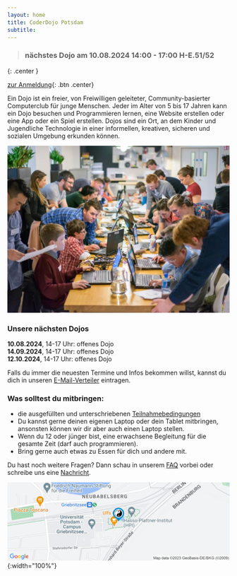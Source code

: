 ```yaml
---
layout: home
title: CoderDojo Potsdam
subtitle: 
---
```


> ### nächstes Dojo am 10.08.2024 14:00 - 17:00 H-E.51/52
{: .center }

[zur Anmeldung](/anmeldung){: .btn .center}

Ein Dojo ist ein freier, von Freiwilligen geleiteter, Community-basierter Computerclub für junge Menschen. Jeder im Alter von 5 bis 17 Jahren kann ein Dojo besuchen und Programmieren lernen, eine Website erstellen oder eine App oder ein Spiel erstellen. Dojos sind ein Ort, an dem Kinder und Jugendliche Technologie in einer informellen, kreativen, sicheren und sozialen Umgebung erkunden können.

![Bild1](/assets/img/Build_a_Makerspace_for_Young_People.jpg)

### Unsere nächsten Dojos

**10.08.2024**, 14-17 Uhr: offenes Dojo \
**14.09.2024**, 14-17 Uhr: offenes Dojo \
**12.10.2024**, 14-17 Uhr: offenes Dojo

Falls du immer die neuesten Termine und Infos bekommen willst, kannst du dich in unseren [E-Mail-Verteiler](https://groups.google.com/forum/#!forum/coderdojopotsdam) eintragen.

### Was solltest du mitbringen:

- die ausgefüllten und unterschriebenen [Teilnahmebedingungen](/assets/Teilnahmebedingungen-CoderDojo-Potsdam.pdf)
- Du kannst gerne deinen eigenen Laptop oder dein Tablet mitbringen, ansonsten können wir dir aber auch einen Laptop stellen.
- Wenn du 12 oder jünger bist, eine erwachsene Begleitung für die gesamte Zeit (darf auch programmieren).
- Bring gerne auch etwas zu Essen für dich und andere mit.


Du hast noch weitere Fragen? Dann schau in unserem [FAQ](/faq.md) vorbei oder schreibe uns eine [Nachricht](mailto:klub-coderdojo-sprecher@hpi.de).

[![Karte](/assets/img/staticmap.png)](https://www.google.com/maps/search/?api=1&query=52.39362999999999,13.13175){:width="100%"}
